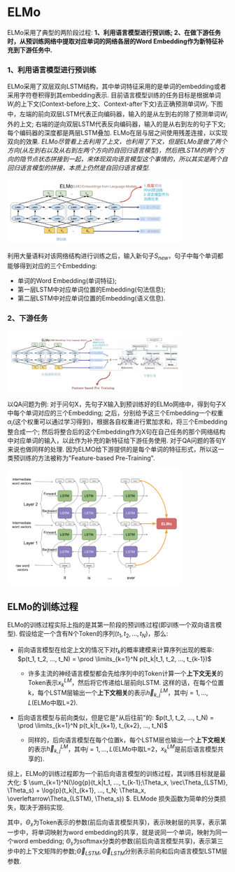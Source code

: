 # ELMo

ELMo采用了典型的两阶段过程: **1、利用语言模型进行预训练; 2、在做下游任务时，从预训练网络中提取对应单词的网络各层的Word Embedding作为新特征补充到下游任务中.**

### 1、利用语言模型进行预训练

ELMo采用了双层双向LSTM结构，其中单词特征采用的是单词的embedding或者采用字符卷积得到其embedding表示. 目前语言模型训练的任务目标是根据单词$W_i$的上下文(Context-before上文、Context-after下文)去正确预测单词$W_i$. 下图中，左端的前向双层LSTM代表正向编码器，输入的是从左到右的除了预测单词$W_i$外的上文; 右端的逆向双层LSTM代表反向编码器，输入的是从右到左的句子下文; 每个编码器的深度都是两层LSTM叠加. ELMo在层与层之间使用残差连接，以实现双向的效果. *ELMo尽管看上去利用了上文，也利用了下文，但是ELMo是做了两个方向(从左到右以及从右到左两个方向的自回归语言模型)，然后把LSTM的两个方向的隐节点状态拼接到一起，来体现双向语言模型这个事情的，所以其实是两个自回归语言模型的拼接，本质上仍然是自回归语言模型.*

<img src="https://github.com/ZhiweiZhang97/NLP/blob/main/image/ELMo1.jpeg" width="400"/>

利用大量语料对该网络结构进行训练之后，输入新句子$S_{new}$，句子中每个单词都能够得到对应的三个Embedding:
- 单词的Word Embedding(单词特征);
- 第一层LSTM中对应单词位置的Embedding(句法信息);
- 第二层LSTM中对应单词位置的Embedding(语义信息).

### 2、下游任务

<img src="https://github.com/ZhiweiZhang97/NLP/blob/main/image/ELMo2.png" width="400"/>

以QA问题为例: 对于问句X，先句子X输入到预训练好的ELMo网络中，得到句子X中每个单词对应的三个Embedding; 之后，分别给予这三个Embedding一个权重$\alpha_i$(这个权重可以通过学习得到)，根据各自权重进行累加求和，将三个Embedding整合成一个; 然后将整合后的这个Embedding作为X句在自己任务的那个网络结构中对应单词的输入，以此作为补充的新特征给下游任务使用. 对于QA问题的答句Y来说也做同样的处理. 因为ELMO给下游提供的是每个单词的特征形式，所以这一类预训练的方法被称为"Feature-based Pre-Training".

<img src="https://github.com/ZhiweiZhang97/NLP/blob/main/image/ELMo3.png" width="400"/>

## ELMo的训练过程

ELMo的训练过程实际上指的是其第一阶段的预训练过程(即训练一个双向语言模型). 假设给定一个含有N个Token的序列$(t_1, t_2, ..., t_N)$，那么:
- 前向语言模型在给定上文的情况下对$t_k$的概率建模来计算序列出现的概率: $p(t_1, t_2, ..., t_N) = \prod \limits_{k=1}^N p(t_k|t_1, t_2, ..., t_{k-1})$
    - 许多主流的神经语言模型都会先给序列中的Token计算一个**上下文无关**的Token表示$x_k^{LM}$，然后将它传递给L层前向LSTM. 这样的话，在每个位置k，每个LSTM层输出一个**上下文相关**的表示$\vec{h}_{k,j}^{LM}$，其中$j = 1, ..., L$(ELMo中取L=2).

- 后向语言模型与前向类似，但是它是"从后往前"的: $p(t_1, t_2, ..., t_N) = \prod \limits_{k=1}^N p(t_k|t_{k+1}, t_{k+2}, ..., t_N)$
    - 同样的，后向语言模型在每个位置k，每个LSTM层也输出一个**上下文相关**的表示$\overleftarrow{h}_{k,j}^{LM}$，其中$j = 1, ..., L$(ELMo中取L=2，$x_k^{LM}$是前后语言模型共享的).

综上，ELMo的训练过程即为一个前后向语言模型的训练过程，其训练目标就是最大化:
$
\sum_{k=1}^N(\log{p}(t_k|t_1, ..., t_{k-1};\Theta_x, \vec\Theta_{LSTM}, \Theta_s) + \log{p}(t_k|t_{k+1}, ..., t_N; \Theta_x, \overleftarrow\Theta_{LSTM}, \Theta_s))
$. ELMode 损失函数为简单的分类损失，取决于源码实现.

其中，$\Theta_x$为Token表示的参数(前后向语言模型共享)，表示映射层的共享，表示第一步中，将单词映射为word embedding的共享，就是说同一个单词，映射为同一个word embedding; $\Theta_s$为softmax分类的参数(前后向语言模型共享)，表示第三步中的上下文矩阵的参数;$\vec\Theta_{LSTM},\overleftarrow\Theta_{LSTM}$分别表示前向和后向语言模型LSTM层参数.



